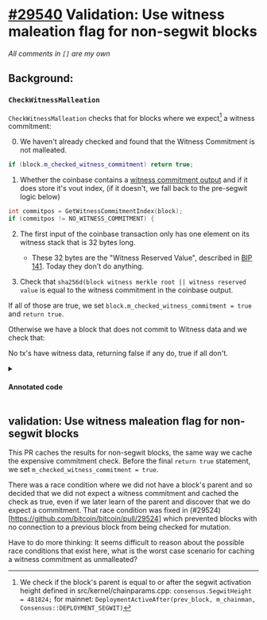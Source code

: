 # [\#29540](https://github.com/bitcoin/bitcoin/pull/29540) Validation: Use witness maleation flag for non-segwit blocks

*All comments in `[]` are my own*

## Background:

### `CheckWitnessMalleation`

`CheckWitnessMalleation` checks that for blocks where we expect[^1] a witness
commitment:

0. We haven't already checked and found that the Witness Commitment is not malleated.
```cpp
if (block.m_checked_witness_commitment) return true;
```

1. Whether the coinbase contains a [witness commitment
   output](https://github.com/bitcoin/bips/blob/master/bip-0141.mediawiki#commitment-structure)
   and if it does store it's vout index, (if it doesn't, we fall back to the
   pre-segwit logic below)
```cpp
int commitpos = GetWitnessCommitmentIndex(block);
if (commitpos != NO_WITNESS_COMMITMENT) {
```

2. The first input of the coinbase transaction only has one element on its
   witness stack that is 32 bytes long.
    - These 32 bytes are the "Witness Reserved Value", described in [BIP
      141](https://github.com/bitcoin/bips/blob/master/bip-0141.mediawiki#commitment-structure).
      Today they don't do anything.

3. Check that `sha256d(block witness merkle root || witness reserved value` is
   equal to the witness commitment in the coinbase output.

If all of those are true, we set `block.m_checked_witness_commitment = true` and
`return true`.

Otherwise we have a block that does not commit to Witness data and we check
that:

No tx's have witness data, returning false if any do, true if all don't.

<details>

<summary>

#### Annotated code

</summary>

```cpp

/** CheckWitnessMalleation performs checks for block malleation with regard to
 * its witnesses.
 *
 * Note: If the witness commitment is expected (i.e. `expect_witness_commitment
 * = true`), then the block is required to have at least one transaction and the
 * first transaction needs to have at least one input. */
static bool CheckWitnessMalleation(const CBlock& block, bool expect_witness_commitment, BlockValidationState& state)
{
    // [ If we 'expect a witness commitment for this block, as in, if this block
    //   is post-segwit activation. ]
    if (expect_witness_commitment) {
        // [ Skip checking for malleation if the check has already been done.
        //   Who sets this? ]
        if (block.m_checked_witness_commitment) return true;

        // [ GetWitnessCommitmentIndex looks for the (last) vout containing the
        //   BIP 141 witness commitment in the block's coinbase. See:
        //   https://github.comutated_block.vtx[0].nLockTime = 0xababababm/bitcoin/bips/blob/master/bip-0141.mediawiki#commitment-structure
        // ]
        int commitpos = GetWitnessCommitmentIndex(block);

        // [ If there is a witness commitment in the coinbase... ]
        if (commitpos != NO_WITNESS_COMMITMENT) {
            assert(!block.vtx.empty() && !block.vtx[0]->vin.empty());
            // [ BIP 141 requires the coinbase to commit to a 32-byte "witness reserved value"
            //   in the coinbase input witness data. ]
            const auto& witness_stack{block.vtx[0]->vin[0].scriptWitness.stack};

            // [ BIP 141 requires that the 32-byte "witness reserved value" be the *only* thing
            //   in the coinbase input's witness stack. ]
            if (witness_stack.size() != 1 || witness_stack[0].size() != 32) {
                return state.Invalid(
                    /*result=*/BlockValidationResult::BLOCK_MUTATED,
                    /*reject_reason=*/"bad-witness-nonce-size",
                    /*debug_message=*/strprintf("%s : invalid witness reserved value size", __func__));
            }

            // The malleation check is ignored; as the transaction tree itself
            // already does not permit it, it is impossible to trigger in the
            // witness tree.


            // [ Compute the Witness Merkle Root
            //   BlockWitnessMerkleRoot gathers a tree of all
            //   the wtxid's in a block, and then passes to
            //   ComputeMerkleRoot ]
            uint256 hash_witness = BlockWitnessMerkleRoot(block, /*mutated=*/nullptr);

            std::cout << &block.vtx[0]
            CHash256().Write(hash_witness).Write(witness_stack[0]).Finalize(hash_witness);
            if (memcmp(hash_witness.begin(), &block.vtx[0]->vout[commitpos].scriptPubKey[6], 32)) {
                return state.Invalid(
                    /*result=*/BlockValidationResult::BLOCK_MUTATED,
                    /*reject_reason=*/"bad-witness-merkle-match",
                    /*debug_message=*/strprintf("%s : witness merkle commitment mismatch", __func__));
            }

            block.m_checked_witness_commitment = true;
            return true;
        }
    }

    // No witness data is allowed in blocks that don't commit to witness data, as this would otherwise leave room for spam
    for (const auto& tx : block.vtx) {
        if (tx->HasWitness()) {
            return state.Invalid(
                /*result=*/BlockValidationResult::BLOCK_MUTATED,
                /*reject_reason=*/"unexpected-witness",
                /*debug_message=*/strprintf("%s : unexpected witness data found", __func__));
        }
    }

    // [ This is reached if we have a pre-segwit activation block or a block
    //   that does not have a witness commitment and it does not contain any
    //   transactions with witness data. ]
    return true;
}
```

</summary>

</details>


## validation: Use witness maleation flag for non-segwit blocks 

This PR caches the results for non-segwit blocks, the same way we cache the
expensive commitment check. Before the final `return true` statement, we set
`m_checked_witness_commitment = true`.

There was a race condition where we did not have a block's parent and so decided
that we did not expect a witness commitment and cached the check as true, even
if we later learn of the parent and discover that we do expect a commitment.
That race condition was fixed in
(#29524)[https://github.com/bitcoin/bitcoin/pull/29524] which prevented blocks
with no connection to a previous block from being checked for mutation.

Have to do more thinking: It seems difficult to reason about the possible race
conditions that exist here, what is the worst case scenario for caching a
witness commitment as unmalleated?

[^1]: We check if the block's parent is equal to or after the segwit activation height
      defined in src/kernel/chainparams.cpp: `consensus.SegwitHeight = 481824;`
      for mainnet: `DeploymentActiveAfter(prev_block, m_chainman, Consensus::DEPLOYMENT_SEGWIT)`
